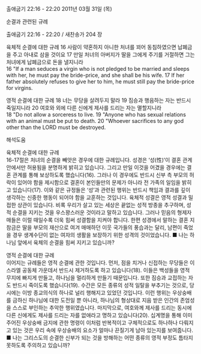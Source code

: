출애굽기 22:16 - 22:20 
2011년 03월 31일 (목)

순결과 관련된 규례



출애굽기 22:16 - 22:20 / 새찬송가 204 장


육체적 순결에 대한 규례
16 사람이 약혼하지 아니한 처녀를 꾀어 동침하였으면 납폐금을 주고 아내로 삼을 것이요 17 만일 처녀의 아버지가 딸을 그에게 주기를 거절하면 그는 처녀에게 납폐금으로 돈을 낼지니라  
16 "If a man seduces a virgin who is not pledged to be married and sleeps with her, he must pay the bride-price, and she shall be his wife. 17 If her father absolutely refuses to give her to him, he must still pay the bride-price for virgins. 

영적 순결에 대한 규례
18 너는 무당을 살려두지 말라 19 짐승과 행음하는 자는 반드시 죽일지니라 20 여호와 외에 다른 신에게 제사를 드리는 자는 멸할지니라  
18 "Do not allow a sorceress to live. 19 "Anyone who has sexual relations with an animal must be put to death. 20 "Whoever sacrifices to any god other than the LORD must be destroyed.

해석도움





육체적 순결에 대한 규례  
16-17절은 처녀의 순결을 빼앗은 경우에 대한 규례입니다. 성경은 ‘성(性)’이 결혼 관계 안에서만 허용됨을 분명하게 밝히고 있습니다. 그리고 만일 이것을 어겼을 경우에는 결혼 관계를 통해 보상하도록 했습니다(16). 그러나 이 경우에도 반드시 신부 측 부모의 허락이 있어야 함을 제시함으로 결혼이 본인들만의 문제가 아니라 전 가족의 일임을 밝히고 있습니다(17). 이와 같은 규정들은 ‘성’과 관련된 행위는 반드시 책임과 결과를 깊이 생각하는 신중한 행동이 되어야 함을 교훈하는 것입니다. 육체적 성결은 영적 성결과 밀접한 상관이 있습니다. 비록 우리가 살고 있는 세상은 끝없는 성적 방종을 추구하며, 성적 순결을 지키는 것을 우스꽝스러운 것이라고 말하고 있습니다. 그러나 믿음의 형제자매들은 이럴 때일수록 더욱 힘써 성결함을 지켜야 합니다. 한편 성경에서 말하는 결혼 지참금은 딸을 부모의 재산으로 여겨 매매하던 이웃 국가들의 풍습과는 달리, 남편이 죽었을 경우 생계수단이 없는 여자의 생활을 보장하기 위한 성격의 것이었습니다.
■ 나는 하나님 앞에서 육체의 순결을 힘써 지키고 있습니까?

영적 순결에 대한 규례  
이어지는 규례들은 영적 순결에 관한 것입니다. 먼저, 점을 치거나 신접하는 무당들은 이스라엘 공동체 가운데서 반드시 제거하도록 하고 있습니다(18). 이들은 백성들을 영적 무지에 빠지게 만들고, 하나님을 멀리하게 만들기 때문입니다. 또한 짐승과 교접하는 자도 반드시 죽이도록 했습니다(19). 수간은 모든 종류의 성적 일탈을 부추기는 것으로, 당시에는 이방 종교의식의 하나로 널리 행해지고 있었던 것입니다. 이런 행위는 우상숭배를 금하신 하나님에 대한 도전일 뿐 아니라, 하나님의 형상대로 지음 받은 인간의 존엄성을 스스로 부인하는 추악한 행위였습니다. 마지막으로, 여호와께 제사를 드리는 동시에 다른 신에게도 제사를 드리는 자를 없애라고 명하고 있습니다(20). 십계명을 통해 이미 주어진 우상숭배 금지에 관한 명령이 이처럼 반복적이고 구체적으로도 하나하나 다뤄지고 있는 것은 우리 속에 우상숭배의 요소가 얼마나 끈질기게 남아 있는지를 보여줍니다. 
■ 나는 그리스도의 순결한 신부가 되는 것을 방해하는 어떤 종류의 영적 부정도 틈타지 못하도록 주의하고 있습니까?
